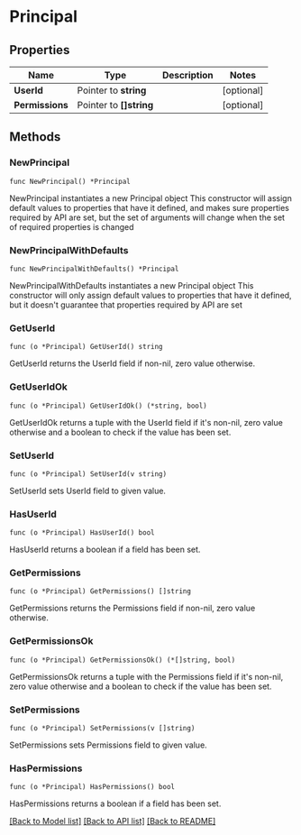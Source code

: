 # Principal

## Properties

Name | Type | Description | Notes
------------ | ------------- | ------------- | -------------
**UserId** | Pointer to **string** |  | [optional] 
**Permissions** | Pointer to **[]string** |  | [optional] 

## Methods

### NewPrincipal

`func NewPrincipal() *Principal`

NewPrincipal instantiates a new Principal object
This constructor will assign default values to properties that have it defined,
and makes sure properties required by API are set, but the set of arguments
will change when the set of required properties is changed

### NewPrincipalWithDefaults

`func NewPrincipalWithDefaults() *Principal`

NewPrincipalWithDefaults instantiates a new Principal object
This constructor will only assign default values to properties that have it defined,
but it doesn't guarantee that properties required by API are set

### GetUserId

`func (o *Principal) GetUserId() string`

GetUserId returns the UserId field if non-nil, zero value otherwise.

### GetUserIdOk

`func (o *Principal) GetUserIdOk() (*string, bool)`

GetUserIdOk returns a tuple with the UserId field if it's non-nil, zero value otherwise
and a boolean to check if the value has been set.

### SetUserId

`func (o *Principal) SetUserId(v string)`

SetUserId sets UserId field to given value.

### HasUserId

`func (o *Principal) HasUserId() bool`

HasUserId returns a boolean if a field has been set.

### GetPermissions

`func (o *Principal) GetPermissions() []string`

GetPermissions returns the Permissions field if non-nil, zero value otherwise.

### GetPermissionsOk

`func (o *Principal) GetPermissionsOk() (*[]string, bool)`

GetPermissionsOk returns a tuple with the Permissions field if it's non-nil, zero value otherwise
and a boolean to check if the value has been set.

### SetPermissions

`func (o *Principal) SetPermissions(v []string)`

SetPermissions sets Permissions field to given value.

### HasPermissions

`func (o *Principal) HasPermissions() bool`

HasPermissions returns a boolean if a field has been set.


[[Back to Model list]](../README.md#documentation-for-models) [[Back to API list]](../README.md#documentation-for-api-endpoints) [[Back to README]](../README.md)



